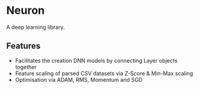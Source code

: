 # Neuron
A deep learning library.

## Features
- Facilitates the creation DNN models by connecting Layer objects together
- Feature scaling of parsed CSV datasets via Z-Score & Min-Max scaling
- Optimisation via ADAM, RMS, Momentum and SGD

